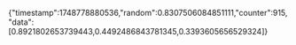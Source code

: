 {"timestamp":1748778880536,"random":0.8307506084851111,"counter":915,"data":[0.8921802653739443,0.4492486843781345,0.3393605656529324]}
